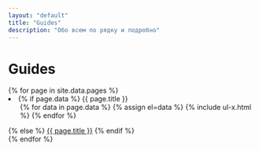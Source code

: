 ```yaml
---
layout: "default"
title: "Guides"
description: "Обо всем по рядку и подробно"
---
```

# Guides

<ul-x>
  {% for page in site.data.pages %}
    <li>
    {% if page.data %}
      {{ page.title }}
    	<ul>
        {% for data in page.data %}
			{% assign el=data %}
    		{% include ul-x.html %}
        {% endfor %}
        </ul>
	{% else %}
      <a href="{{ page.link | relative_url }}">{{ page.title }}</a>
	{% endif %}

  </li>
  {% endfor %}
</ul-x>
